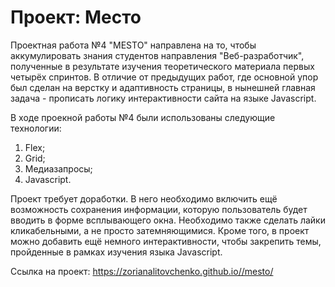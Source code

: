 # Проект: Место

Проектная работа №4 "MESTO" направлена на то, чтобы аккумулировать знания студентов направления "Веб-разработчик", полученные в результате изучения теоретического материала первых четырёх спринтов. В отличие от предыдущих  работ, где основной упор был сделан на верстку и адаптивность страницы, в нынешней главная задача - прописать логику интерактивности сайта на языке Javascript.

В ходе проекной работы №4 были использованы следующие технологии:

1. Flex;
2. Grid;
3. Медиазапросы;
4. Javascript.

Проект требует доработки. В него необходимо включить ещё возможность сохранения информации, которую пользователь будет вводить в форме всплывающего окна. Необходимо также сделать лайки кликабельными, а не просто затемняющимися. Кроме того, в проект можно добавить ещё немного интерактивности, чтобы закрепить темы, пройденные в рамках изучения языка Javascript.


Ссылка на проект: https://zorianalitovchenko.github.io//mesto/
